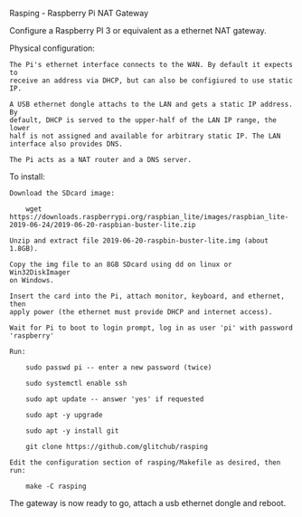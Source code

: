 Rasping - Raspberry Pi NAT Gateway

Configure a Raspberry PI 3 or equivalent as a ethernet NAT gateway.

Physical configuration:

    The Pi's ethernet interface connects to the WAN. By default it expects to
    receive an address via DHCP, but can also be configiured to use static IP.

    A USB ethernet dongle attachs to the LAN and gets a static IP address. By
    default, DHCP is served to the upper-half of the LAN IP range, the lower
    half is not assigned and available for arbitrary static IP. The LAN
    interface also provides DNS.

    The Pi acts as a NAT router and a DNS server.
    
To install:

    Download the SDcard image:
        
        wget https://downloads.raspberrypi.org/raspbian_lite/images/raspbian_lite-2019-06-24/2019-06-20-raspbian-buster-lite.zip

    Unzip and extract file 2019-06-20-raspbin-buster-lite.img (about 1.8GB). 

    Copy the img file to an 8GB SDcard using dd on linux or Win32DiskImager
    on Windows.

    Insert the card into the Pi, attach monitor, keyboard, and ethernet, then
    apply power (the ethernet must provide DHCP and internet access).

    Wait for Pi to boot to login prompt, log in as user 'pi' with password
    'raspberry'
    
    Run:

        sudo passwd pi -- enter a new password (twice)

        sudo systemctl enable ssh
    
        sudo apt update -- answer 'yes' if requested

        sudo apt -y upgrade

        sudo apt -y install git
        
        git clone https://github.com/glitchub/rasping

    Edit the configuration section of rasping/Makefile as desired, then run:
    
        make -C rasping

The gateway is now ready to go, attach a usb ethernet dongle and reboot.        
